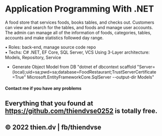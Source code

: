 # Application Programming With .NET 

A food store that services foods, books tables, and checks out. Customers can view and search for the tables, and foods and manage user accounts. The admin can manage all of the information of foods, categories, tables, accounts and make statistics followed day range. <br>

• Roles: back-end, manage source code repo<br>
• Techs: C# .NET, EF Core, SQL Server, VCS
  Using 3-Layer architecture: Models, Repository, Service

* Generate Object Model from DB
"dotnet ef dbcontext scaffold "Server=(local);uid=sa;pwd=sa;database=FoodRestaurant;TrustServerCertificate=True" Microsoft.EntityFrameworkCore.SqlServer --output-dir Models"

#### Contact me if you have any problems

## Everything that you found at https://github.com/thiendvse0252 is totally free. 
## © 2022 thien.dv | fb/thiendvse
